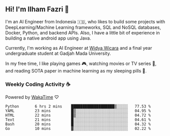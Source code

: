 ## Hi! I'm Ilham Fazri 👋

I'm an AI Engineer from Indonesia 🇮🇩, who likes to build some projects with DeepLearning/Machine Learning frameworks, SQL and NoSQL databases, Docker, Python, and backend APIs. Also, I have a little bit of experience in building a native android app using Java.

Currently, I'm working as AI Engineer at [Widya Wicara](https://widyawicara.com) and a final year undergraduate student at Gadjah Mada University. 

In my free time, I like playing games 🎮, watching movies or TV series 🍿, and reading SOTA paper in machine learning as my sleeping pills 💊. 

### Weekly Coding Activity ☕
Powered by [WakaTime](https://wakatime.com/) ♡
<!--START_SECTION:waka-->

```text
Python       6 hrs 2 mins    ███████████████████▒░░░░░   77.53 %
YAML         23 mins         █▒░░░░░░░░░░░░░░░░░░░░░░░   04.95 %
HTML         22 mins         █▒░░░░░░░░░░░░░░░░░░░░░░░   04.72 %
Text         21 mins         █░░░░░░░░░░░░░░░░░░░░░░░░   04.61 %
Bash         20 mins         █░░░░░░░░░░░░░░░░░░░░░░░░   04.32 %
Go           10 mins         ▓░░░░░░░░░░░░░░░░░░░░░░░░   02.22 %
```

<!--END_SECTION:waka-->
